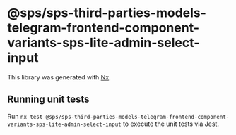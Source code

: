 # @sps/sps-third-parties-models-telegram-frontend-component-variants-sps-lite-admin-select-input

This library was generated with [Nx](https://nx.dev).

## Running unit tests

Run `nx test @sps/sps-third-parties-models-telegram-frontend-component-variants-sps-lite-admin-select-input` to execute the unit tests via [Jest](https://jestjs.io).
